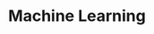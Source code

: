 ---
layout: programming_project
title: "Machine Learning"
language: "Python and R"
permalink: /programming/software/machine_learning.html
has_itch_link: "No"
project_image: "/assets/images/programming/machine_learning.png"
project_blurb: "I've recently been working through a tutorial about Machine Learning, some of which include Deep Learning. This tutorial walks through different types of problems that are solvable using machine learning and gives sample problems to solve in both Python (using Spyder) and R (using R Studio)."
roles: "Python programming, R programming"
platform_support: "Windows Computer, Spyder environment."
controls: "NodeJS scripting, algorithm development, hosting."
requires_privileges: "No"
actively_developing: "No, but plan to return to this in the future"
what_i_learned: "Basics of Python, basics of machine learning, basics of R."
---